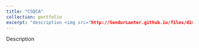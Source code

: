 ```yaml
---
title: "CSQCA"
collection: portfolio
excerpt: "description <img src="http://SendurLanter.github.io/files/dissemination.gif"  width="400" height="300" align=right>"
---
```


Description